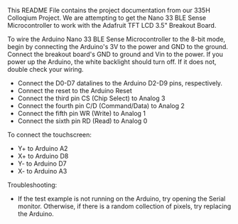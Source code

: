 This README File contains the project documentation from our 335H Colloqium Project. We are attempting to get the Nano 33 BLE Sense Microcontroller to work with the Adafruit TFT LCD 3.5" Breakout Board.

To wire the Arduino Nano 33 BLE Sense Microcontroller to the 8-bit mode, begin by connecting the Arduino's 3V to the power and GND to the ground. Connect the breakout board's GND to ground and Vin to  the power. If you power up the Arduino, the white backlight should turn off. If it does not, double check your wiring. 

* Connect the D0-D7 datalines to the Arduino D2-D9 pins, respectively.
* Connect the reset to the Arduino Reset
* Connect the third pin CS (Chip Select) to Analog 3
* Connect the fourth pin C/D (Command/Data) to Analog 2
* Connect the fifth pin WR (Write) to Analog 1
* Connect the sixth pin RD (Read) to Analog 0

To connect the touchscreen:
* Y+ to Arduino A2
* X+ to Arduino D8
* Y- to Arduino D7
* X- to Arduino A3

Troubleshooting:
* If the test example is not running on the Arduino, try opening the Serial monitor. Otherwise, if there is a random collection of pixels, try replacing the Arduino. 
